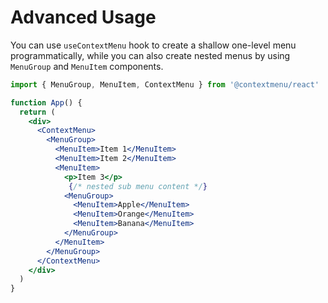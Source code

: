 # Advanced Usage
You can use `useContextMenu` hook to create a shallow one-level menu programmatically, while you can also create nested menus by using `MenuGroup` and `MenuItem` components. 

```jsx
import { MenuGroup, MenuItem, ContextMenu } from '@contextmenu/react'

function App() {
  return (
    <div>
      <ContextMenu>
        <MenuGroup>
          <MenuItem>Item 1</MenuItem>
          <MenuItem>Item 2</MenuItem>
          <MenuItem>
            <p>Item 3</p>
             {/* nested sub menu content */}
            <MenuGroup>
              <MenuItem>Apple</MenuItem>
              <MenuItem>Orange</MenuItem>
              <MenuItem>Banana</MenuItem>
            </MenuGroup>
          </MenuItem>
        </MenuGroup>
      </ContextMenu>
    </div>
  )
}
```